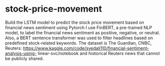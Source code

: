 # stock-price-movement
Build the LSTM model to predict the stock price movement based on financial news sentiment using Pytorch
I use FinBERT, a pre-trained NLP model, to label the financial news sentiment as positive, negative, or neutral.
Also, a BERT sentence transformer was used to filter headlines based on predefined stock-related keywords.
The dataset is The Guardian, CNBC, Reuters: https://www.kaggle.com/code/syedali110/financial-sentiment-analysis-using- linear-svc/notebook
and historical Reuters news that cannot be publicly shared.

